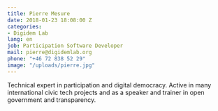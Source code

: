 ```yaml
---
title: Pierre Mesure
date: 2018-01-23 18:08:00 Z
categories:
- Digidem Lab
lang: en
job: Participation Software Developer
mail: pierre@digidemlab.org
phone: "+46 72 838 52 29"
image: "/uploads/pierre.jpg"
---
```


Technical expert in participation and digital democracy. Active in many international civic tech projects and as a speaker and trainer in open government and transparency.
